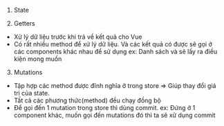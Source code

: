 1. State

2. Getters
- Xử lý dữ liệu trước khi trả về kết quả cho Vue
- Có rất nhiều method để xử lý dữ liệu. Và các kết quả có được sẽ gọi ở các components khác nhau để sử dụng
ex: Danh sách và sẽ lấy ra điều kiện mong muốn 

3. Mutations
- Tập hợp các method được đĩnh nghĩa ở trong store
=> Giúp thay đổi giá trị của state.
- Tất cả các phương thức(method) đều chạy đồng bộ
- Để gọi đến 1 mutation trong store thì dùng commit.
ex: Đứng ở 1 component khác, muốn gọi đến mutations đó thì ta sẽ xử dụng commit